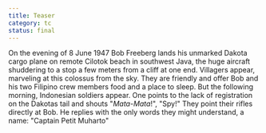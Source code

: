 ```yaml
---
title: Teaser
category: tc
status: final
---
```


On the evening of 8 June 1947 Bob Freeberg lands his unmarked Dakota cargo plane on
remote Cilotok beach in southwest Java, the huge aircraft shuddering to
a stop a few meters from a cliff at one end. Villagers appear, marveling
at this colossus from the sky. They are friendly and offer Bob and his
two Filipino crew members food and a place to sleep. But the following
morning, Indonesian soldiers appear. One points to the lack of
registration on the Dakotas tail and shouts "*Mata-Mata*!", "Spy!" They
point their rifles directly at Bob. He replies with the only words they
might understand, a name: "Captain Petit Muharto"

 
